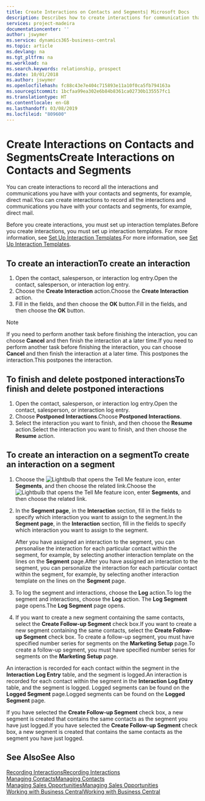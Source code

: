 ```yaml
---
title: Create Interactions on Contacts and Segments| Microsoft Docs
description: Describes how to create interactions for communication that you have with your contacts and segments in Business Central, for example, direct mail.
services: project-madeira
documentationcenter: ''
author: jswymer
ms.service: dynamics365-business-central
ms.topic: article
ms.devlang: na
ms.tgt_pltfrm: na
ms.workload: na
ms.search.keywords: relationship, prospect
ms.date: 10/01/2018
ms.author: jswymer
ms.openlocfilehash: fc88c43e7e404c715893e11a10f0ca5fb794163a
ms.sourcegitcommit: 1bcfaa99ea302e6b84b8361ca02730b135557fc1
ms.translationtype: HT
ms.contentlocale: en-GB
ms.lasthandoff: 03/08/2019
ms.locfileid: "809600"
---
```

# <a name="create-interactions-on-contacts-and-segments"></a><span data-ttu-id="33962-103">Create Interactions on Contacts and Segments</span><span class="sxs-lookup"><span data-stu-id="33962-103">Create Interactions on Contacts and Segments</span></span>
<span data-ttu-id="33962-104">You can create interactions to record all the interactions and communications you have with your contacts and segments, for example, direct mail.</span><span class="sxs-lookup"><span data-stu-id="33962-104">You can create interactions to record all the interactions and communications you have with your contacts and segments, for example, direct mail.</span></span>

<span data-ttu-id="33962-105">Before you create interactions, you must set up interaction templates.</span><span class="sxs-lookup"><span data-stu-id="33962-105">Before you create interactions, you must set up interaction templates.</span></span> <span data-ttu-id="33962-106">For more information, see  [Set Up Interaction Templates](marketing-interactions.md).</span><span class="sxs-lookup"><span data-stu-id="33962-106">For more information, see  [Set Up Interaction Templates](marketing-interactions.md).</span></span>

## <a name="to-create-an-interaction"></a><span data-ttu-id="33962-107">To create an interaction</span><span class="sxs-lookup"><span data-stu-id="33962-107">To create an interaction</span></span>
1. <span data-ttu-id="33962-108">Open the contact, salesperson, or interaction log entry.</span><span class="sxs-lookup"><span data-stu-id="33962-108">Open the contact, salesperson, or interaction log entry.</span></span>
2. <span data-ttu-id="33962-109">Choose the **Create Interaction** action.</span><span class="sxs-lookup"><span data-stu-id="33962-109">Choose the **Create Interaction** action.</span></span>
3. <span data-ttu-id="33962-110">Fill in the fields, and then choose the **OK** button.</span><span class="sxs-lookup"><span data-stu-id="33962-110">Fill in the fields, and then choose the **OK** button.</span></span>

> [!NOTE]  
>   <span data-ttu-id="33962-111">If you need to perform another task before finishing the interaction, you can choose **Cancel** and then finish the interaction at a later time.</span><span class="sxs-lookup"><span data-stu-id="33962-111">If you need to perform another task before finishing the interaction, you can choose **Cancel** and then finish the interaction at a later time.</span></span> <span data-ttu-id="33962-112">This postpones the interaction.</span><span class="sxs-lookup"><span data-stu-id="33962-112">This postpones the interaction.</span></span>

## <a name="to-finish-and-delete-postponed-interactions"></a><span data-ttu-id="33962-113">To finish and delete postponed interactions</span><span class="sxs-lookup"><span data-stu-id="33962-113">To finish and delete postponed interactions</span></span>
1. <span data-ttu-id="33962-114">Open the contact, salesperson, or interaction log entry.</span><span class="sxs-lookup"><span data-stu-id="33962-114">Open the contact, salesperson, or interaction log entry.</span></span>
2. <span data-ttu-id="33962-115">Choose **Postponed Interactions**.</span><span class="sxs-lookup"><span data-stu-id="33962-115">Choose **Postponed Interactions**.</span></span>
3. <span data-ttu-id="33962-116">Select the interaction you want to finish, and then choose the **Resume** action.</span><span class="sxs-lookup"><span data-stu-id="33962-116">Select the interaction you want to finish, and then choose the **Resume** action.</span></span>

## <a name="to-create-an-interaction-on-a-segment"></a><span data-ttu-id="33962-117">To create an interaction on a segment</span><span class="sxs-lookup"><span data-stu-id="33962-117">To create an interaction on a segment</span></span>
1. <span data-ttu-id="33962-118">Choose the ![Lightbulb that opens the Tell Me feature](media/ui-search/search_small.png "Tell me what you want to do") icon, enter **Segments**, and then choose the related link.</span><span class="sxs-lookup"><span data-stu-id="33962-118">Choose the ![Lightbulb that opens the Tell Me feature](media/ui-search/search_small.png "Tell me what you want to do") icon, enter **Segments**, and then choose the related link.</span></span>
2. <span data-ttu-id="33962-119">In the **Segment page**, in the **Interaction** section, fill in the fields to specify which interaction you want to assign to the segment.</span><span class="sxs-lookup"><span data-stu-id="33962-119">In the **Segment page**, in the **Interaction** section, fill in the fields to specify which interaction you want to assign to the segment.</span></span>

    <span data-ttu-id="33962-120">After you have assigned an interaction to the segment, you can personalise the interaction for each particular contact within the segment, for example, by selecting another interaction template on the lines on the **Segment** page.</span><span class="sxs-lookup"><span data-stu-id="33962-120">After you have assigned an interaction to the segment, you can personalize the interaction for each particular contact within the segment, for example, by selecting another interaction template on the lines on the **Segment** page.</span></span>  
3. <span data-ttu-id="33962-121">To log the segment and interactions, choose the **Log** action.</span><span class="sxs-lookup"><span data-stu-id="33962-121">To log the segment and interactions, choose the **Log** action.</span></span> <span data-ttu-id="33962-122">The **Log Segment** page opens.</span><span class="sxs-lookup"><span data-stu-id="33962-122">The **Log Segment** page opens.</span></span>
4. <span data-ttu-id="33962-123">If you want to create a new segment containing the same contacts, select the **Create Follow-up Segment** check box.</span><span class="sxs-lookup"><span data-stu-id="33962-123">If you want to create a new segment containing the same contacts, select the **Create Follow-up Segment** check box.</span></span> <span data-ttu-id="33962-124">To create a follow-up segment, you must have specified number series for segments on the **Marketing Setup** page.</span><span class="sxs-lookup"><span data-stu-id="33962-124">To create a follow-up segment, you must have specified number series for segments on the **Marketing Setup** page.</span></span>

<span data-ttu-id="33962-125">An interaction is recorded for each contact within the segment in the **Interaction Log Entry** table, and the segment is logged.</span><span class="sxs-lookup"><span data-stu-id="33962-125">An interaction is recorded for each contact within the segment in the **Interaction Log Entry** table, and the segment is logged.</span></span> <span data-ttu-id="33962-126">Logged segments can be found on the **Logged Segment** page.</span><span class="sxs-lookup"><span data-stu-id="33962-126">Logged segments can be found on the **Logged Segment** page.</span></span>

<span data-ttu-id="33962-127">If you have selected the **Create Follow-up Segment** check box, a new segment is created that contains the same contacts as the segment you have just logged.</span><span class="sxs-lookup"><span data-stu-id="33962-127">If you have selected the **Create Follow-up Segment** check box, a new segment is created that contains the same contacts as the segment you have just logged.</span></span>

## <a name="see-also"></a><span data-ttu-id="33962-128">See Also</span><span class="sxs-lookup"><span data-stu-id="33962-128">See Also</span></span>
[<span data-ttu-id="33962-129">Recording Interactions</span><span class="sxs-lookup"><span data-stu-id="33962-129">Recording Interactions</span></span>](marketing-interactions.md)  
[<span data-ttu-id="33962-130">Managing Contacts</span><span class="sxs-lookup"><span data-stu-id="33962-130">Managing Contacts</span></span>](marketing-contacts.md)  
[<span data-ttu-id="33962-131">Managing Sales Opportunities</span><span class="sxs-lookup"><span data-stu-id="33962-131">Managing Sales Opportunities</span></span>](marketing-manage-sales-opportunities.md)  
[<span data-ttu-id="33962-132">Working with Business Central</span><span class="sxs-lookup"><span data-stu-id="33962-132">Working with Business Central</span></span>](ui-work-product.md)
